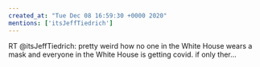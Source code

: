 ```yaml
---
created_at: "Tue Dec 08 16:59:30 +0000 2020"
mentions: ['itsJeffTiedrich']
---
```


RT @itsJeffTiedrich: pretty weird how no one in the White House wears a mask and everyone in the White House is getting covid. if only ther…